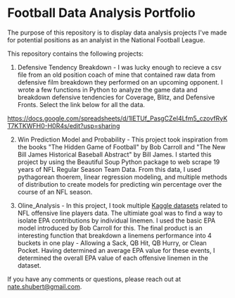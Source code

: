 # Football Data Analysis Portfolio

The purpose of this repository is to display data analysis projects I've made for potential positions as an analyist in the National Football League.

This repository contains the following projects:

1. Defensive Tendency Breakdown - 
I was lucky enough to recieve a csv file from an old position coach of mine that contained raw data from defensive film breakdown they performed on an upcoming opponent. I wrote a few functions in Python to analyze the game data and breakdown defensive tendencies for Coverage, Blitz, and Defensive Fronts. Select the link below for all the data.

https://docs.google.com/spreadsheets/d/1lETUf_PasgCZeI4Lfm5_czovfRyKT7KTKWFH0-H0R4s/edit?usp=sharing

2. Win Prediction Model and Probability - 
This project took inspiration from the books "The Hidden Game of Football" by Bob Carroll and "The New Bill James Historical Baseball Abstract" by Bill James. I started this project by using the Beautiful Soup Python package to web scrape 19 years of NFL Regular Season Team Data. From this data, I used pythagorean thoerem, linear regression modeling, and multiple methods of distribution to create models for predicting win percentage over the course of an NFL season.

3. Oline_Analysis - 
In this project, I took multiple [Kaggle datasets](https://www.kaggle.com/competitions/nfl-big-data-bowl-2023/data) related to NFL offensive line players data. The ultimiate goal was to find a way to isolate EPA contributions by individual linemen. I used the basic EPA model introduced by Bob Carroll for this. The final product is an interesting function that breakdown a linemens performance into 4 buckets in one play - Allowing a Sack, QB Hit, QB Hurry, or Clean Pocket. Having determined an average EPA value for these events, I determined the overall EPA value of each offensive linemen in the dataset.


If you have any comments or questions, please reach out at nate.shubert@gmail.com.
